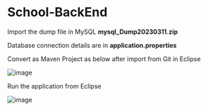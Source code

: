 # School-BackEnd

Import the dump file in MySQL **mysql_Dump20230311.zip**

Database connection details are in **application.properties**

Convert as Maven Project as below after import from Git in Eclipse

![image](https://user-images.githubusercontent.com/16117201/224606230-e55669f8-5e24-4aa9-92a4-3050509e57cf.png)

Run the application from Eclipse

![image](https://user-images.githubusercontent.com/16117201/224606444-677a4308-ca63-4e0f-bb60-463fb8997588.png)
